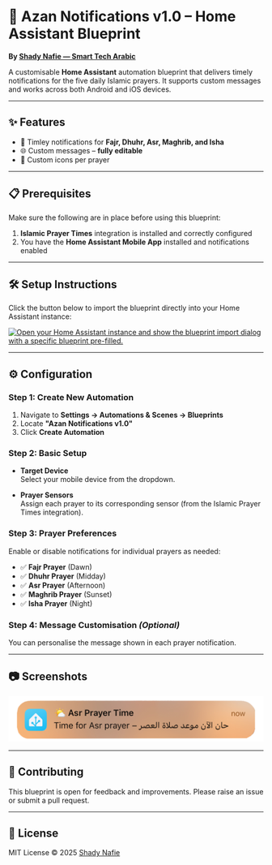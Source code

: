 # 🕌 Azan Notifications v1.0 – Home Assistant Blueprint

**By [Shady Nafie — Smart Tech Arabic](https://smarttecharabic.com)**

A customisable **Home Assistant** automation blueprint that delivers timely notifications for the five daily Islamic prayers. It supports custom messages and works across both Android and iOS devices.

---

## ✨ Features

- 🔔 Timley notifications for **Fajr, Dhuhr, Asr, Maghrib, and Isha**
- 🌐 Custom messages – **fully editable**
- 🎨 Custom icons per prayer

---

## 📋 Prerequisites

Make sure the following are in place before using this blueprint:

1. **Islamic Prayer Times** integration is installed and correctly configured
2. You have the **Home Assistant Mobile App** installed and notifications enabled

---

## 🛠️ Setup Instructions

Click the button below to import the blueprint directly into your Home Assistant instance:

[![Open your Home Assistant instance and show the blueprint import dialog with a specific blueprint pre-filled.](https://my.home-assistant.io/badges/blueprint_import.svg)](https://my.home-assistant.io/redirect/blueprint_import/?blueprint_url=https%3A%2F%2Fgithub.com%2Fshadynafie%2Fhome-assistant-blueprints%2Fblob%2Fmain%2Fblueprints%2Fautomation%2Fsmarttecharabic%2Fazan-notifications%2Fazan_notifications.yaml)

---

## ⚙️ Configuration

### Step 1: Create New Automation

1. Navigate to **Settings → Automations & Scenes → Blueprints**
2. Locate **"Azan Notifications v1.0"**
3. Click **Create Automation**

### Step 2: Basic Setup

- **Target Device**  
  Select your mobile device from the dropdown.

- **Prayer Sensors**  
  Assign each prayer to its corresponding sensor (from the Islamic Prayer Times integration).

### Step 3: Prayer Preferences

Enable or disable notifications for individual prayers as needed:

- ✅ **Fajr Prayer** (Dawn)  
- ✅ **Dhuhr Prayer** (Midday)  
- ✅ **Asr Prayer** (Afternoon)  
- ✅ **Maghrib Prayer** (Sunset)  
- ✅ **Isha Prayer** (Night)


### Step 4: Message Customisation *(Optional)*

You can personalise the message shown in each prayer notification.

---

## 📷 Screenshots

![Preview](../../../../docs/images/azan_notification_preview.png)

---

## 🤝 Contributing

This blueprint is open for feedback and improvements. Please raise an issue or submit a pull request.

---

## 📜 License

MIT License © 2025 [Shady Nafie](https://smarttecharabic.com)
